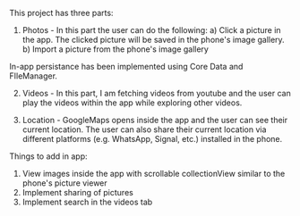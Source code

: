 This project has three parts:

1) Photos - In this part the user can do the following:
    a) Click a picture in the app.  The clicked picture will be saved in the phone's image gallery.
    b) Import a picture from the phone's image gallery

In-app persistance has been implemented using Core Data and FIleManager.

2) Videos - In this part, I am fetching videos from youtube and the user can play the videos within the app while exploring other videos.

3) Location - GoogleMaps opens inside the app and the user can see their current location. The user can also share their current location via different platforms (e.g. WhatsApp, Signal, etc.) installed in the phone.

Things to add in app:
1) View images inside the app with scrollable collectionView similar to the phone's picture viewer
2) Implement sharing of pictures
3) Implement search in the videos tab
